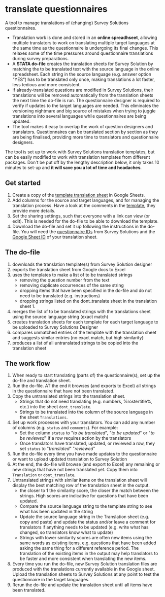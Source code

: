 # translate questionnaires

A tool to manage translations of (changing) Survey Solutions questionnaires. 
* Translation work is done and stored in an __online spreadhseet__, allowing multiple translators to work on translating multiple target languages at the same time as the questionnaire is undergoing its final changes. This relaxes some of the time pressures around questionnaire translations during survey preparations.
* A __STATA do-file__ creates the translation sheets for Survey Solution by matching the to be translated text with the source language in the online spreadsheet. Each string in the source language (e.g. answer option "YES") has to be translated only once, making translations a lot faster, less tedious and more consistent. 
* If already-translated questions are modified in Survey Solutions, their translations will be removed automatically from the translation sheets the next time the do-file is run. The questionnaire designer is required to verify if updates to the target languages are needed. This eliminates the versioning nightmare and big source of mistakes when trying to juggle translations into several languages while questionnaires are being updated.
* The tool makes it easy to overlap the work of question designers and translators. Questionnaires can be translated section by section as they are being finalised, providing more time to translators and questionnaire designers.   

The tool is set up to work with Survey Solutions translation templates, but can be easily modified to work with translation templates from different packages. Don't be put off by the lengthy description below, it only takes 10 minutes to set-up and __it will save you a lot of time and headaches__.

## Get started
1. Create a copy of the [template translation sheet](https://docs.google.com/spreadsheets/d/1dX-Z8hy0Crq7_UYK8BTsoiavul9MorPkvoXtT8kAXW0) in Google Sheets.  
1. Add columns for the source and target languages, and for managing the translation process. Have a look at the comments in the [template](https://docs.google.com/spreadsheets/d/1dX-Z8hy0Crq7_UYK8BTsoiavul9MorPkvoXtT8kAXW0), they provide more details.
1. Set the sharing settings, such that everyone with a link can view (or edit). This is needed for the do-file to be able to download the template.
1. Download the do-file and set it up following the instructions in the do-file. You will need the 
[questionnaire IDs](questionnaire_id.PNG) from Survey Solutions and the [Google Sheet ID](google_doc.PNG) of your translation sheet.

## The do-file

1. downloads the translation template(s) from Survey Solution designer 
1. exports the translation sheet from Google docs to Excel
1. uses the templates to make a list of to be translated strings
    * removing the question number from the text
    * removing duplicate occurrences of the same string
    * dropping items that have been specified in the do-file and do not need to be translated (e.g. instructions)
    *	dropping strings listed on the dont_translate sheet in the translation sheet 1. 
1. merges the list of to be translated strings with the translations sheet using the source language string (exact match)
1. creates translation sheets for each template for each target language to be uploaded to Survey Solutions Designer
1. compares unmatched entries of the template with the translation sheet and suggests similar entries (no exact match, but high similarity)
1. produces a list of all untranslated strings to be copied into the translation sheet

## The work flow
1. When ready to start translating (parts of) the questionnaire(s), set up the do-file and translation sheet.
2. Run the do-file. AT the end it browses (and exports to Excel) all strings in the questionnaire that have not been translated.
3. Copy the untranslated strings into the translation sheet.
	- Strings that do not need translating (e.g. numbers, %rostertitle%, etc.) into the sheet `dont_translate`.
	- Strings to be translated into the column of the source language in the sheet `Translations`.
4. Set up work processes with your translators. You can add any number of columns (e.g. `status` and `comments`). For example: 
	- Set the column `status` to "_to be translated_",  "_to be updated_" or "_to be reviewed_" if a row requires action by the translators
	- Once translators have translated, updated, or reviewed a row, they set `status` to "_translated_" "_reviewed_"
5. Run the do-file every time you have made updates to the questionnaire or want to upload updated translation to Survey Solution
6. At the end, the do-file will browse (and export to Excel) any remaining or new strings that have not been translated yet. Copy them into `Translation` or `dont_translate`. 
7. Untranslated strings with similar items on the translation sheet will display the best matching row of the translation sheet in the output.
	- the closer to 1 the similarity score, the closer the match between the strings. High scores are indicative for questions that have been updated.
	- Compare the source language string to the template string to see what has been updated in the string
	- Update the source language string in the Translation sheet (e.g. copy and paste) and	update the status and/or leave a comment for translators if anything needs to be updated (e.g. write what has changed, so translators know what to update)
	- Strings with lower similarity scores are often new items using the same words as existing items, e.g. questions that have been added asking the same thing for a different reference period. The translation of the existing items in the output may help translators to be faster and more consistent when translating the new items.
8. Every time you run the do-file, new Survey Solution translation files are produced with the translations currently available in the Google sheet. Upload the translation sheets to Survey Solutions at any point to test the questionnaire in the target languages.
9. Rerun the do-file and update the translation sheet until all items have been translated.
